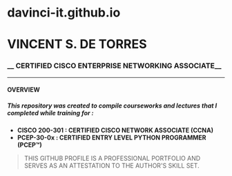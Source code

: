# davinci-it.github.io

# __VINCENT S. DE TORRES__
### __ CERTIFIED CISCO ENTERPRISE NETWORKING ASSOCIATE__
---
#### __OVERVIEW__
##### This repository was created to compile courseworks and lectures that I completed while training for :
- __CISCO 200-301 : CERTIFIED CISCO NETWORK ASSOCIATE (CCNA)__
- __PCEP-30-0x    : CERTIFIED ENTRY LEVEL PYTHON PROGRAMMER (PCEP™)__


> THIS GITHUB PROFILE IS A PROFESSIONAL PORTFOLIO AND SERVES AS AN ATTESTATION TO THE AUTHOR'S SKILL SET. 
